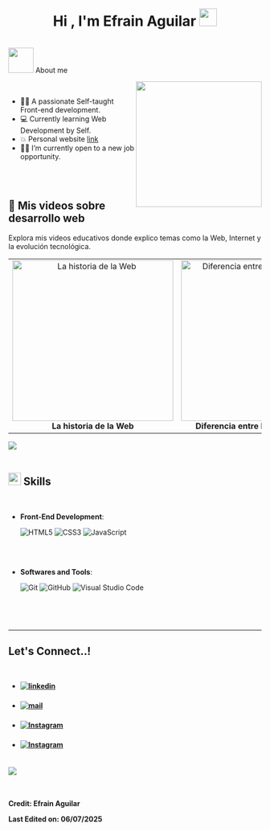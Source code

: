 

<h1 align="center"><b>Hi , I'm Efrain Aguilar </b><img src="https://media.giphy.com/media/hvRJCLFzcasrR4ia7z/giphy.gif" width="35"></h1>



<br>
 <picture><img src = "https://github.com/7oSkaaa/7oSkaaa/blob/main/Images/about_me.gif?raw=true" width = 50px></picture> About me

<picture> <img align="right" src="https://github.com/7oSkaaa/7oSkaaa/blob/main/Images/Right_Side.gif?raw=true" width = 250px></picture>



	


<br>

- :technologist: A passionate Self-taught Front-end development.
- :computer: Currently learning Web Development by Self.
- :boom: Personal website [link](https://efrainaguilar.com)
- :student: I’m currently open to a new job opportunity.

<br><br>

## 🎥 Mis videos sobre desarrollo web

Explora mis videos educativos donde explico temas como la Web, Internet y la evolución tecnológica.

<table align="center">
  <tr>
    <td align="center">
      <a href="https://www.youtube.com/watch?v=X6ZK0ptvGyo" target="_blank">
        <img src="https://img.youtube.com/vi/X6ZK0ptvGyo/hqdefault.jpg" width="320" alt="La historia de la Web">
      </a>
      <br>
      <b>La historia de la Web</b>
    </td>
    <td align="center">
      <a href="https://www.youtube.com/watch?v=5ZakQtGUPPY" target="_blank">
        <img src="https://img.youtube.com/vi/5ZakQtGUPPY/hqdefault.jpg" width="320" alt="Diferencia entre Internet y la Web">
      </a>
      <br>
      <b>Diferencia entre Internet y la Web</b>
    </td>
    <td align="center">
  <a href="https://www.youtube.com/watch?v=_DZ4anEdrEI&t=31s" target="_blank"> 
    <img src="https://img.youtube.com/vi/_DZ4anEdrEI/hqdefault.jpg" width="320" alt="Cómo funciona una página web">
  </a>
  <br>
  <b>Cómo funciona una página web</b>
</td>

	  
  </tr>
</table>


<img src="https://user-images.githubusercontent.com/73097560/115834477-dbab4500-a447-11eb-908a-139a6edaec5c.gif"><br><br>

## <img src="https://media2.giphy.com/media/QssGEmpkyEOhBCb7e1/giphy.gif?cid=ecf05e47a0n3gi1bfqntqmob8g9aid1oyj2wr3ds3mg700bl&rid=giphy.gif" width ="25"><b> Skills</b>
<br>

<p align="center">


  
    
- **Front-End Development**:

   ![HTML5](https://img.shields.io/badge/HTML5%20-%23E34F26.svg?style=for-the-badge&logo=html5&logoColor=white)
   ![CSS3](https://img.shields.io/badge/CSS%20-%231572B6.svg?style=for-the-badge&logo=css3&logoColor=white)
   ![JavaScript](https://img.shields.io/badge/JavaScript%20-%23F7DF1E.svg?style=for-the-badge&logo=javascript&logoColor=black)

<br>


    
<br>

- **Softwares and Tools**:

    ![Git](https://img.shields.io/badge/git-%23F05033.svg?style=for-the-badge&logo=git&logoColor=white)
    ![GitHub](https://img.shields.io/badge/github-%23121011.svg?style=for-the-badge&logo=github&logoColor=white)
    ![Visual Studio Code](https://img.shields.io/badge/Visual%20Studio%20Code-0078d7.svg?style=for-the-badge&logo=visual-studio-code&logoColor=white)
   

<br>


</p>

<br>


-----







## <b> Let's Connect..!
<br>
<div align='left'>

<ul>

<li>
<a href="https://www.linkedin.com/in/efra-aguilar/" target="_blank">
<img src="https://img.shields.io/badge/linkedin:  Efrain Aguilar-%2300acee.svg?color=405DE6&style=for-the-badge&logo=linkedin&logoColor=white" alt=linkedin style="margin-bottom: 5px;"/>
</a>
</li>

<br>

<li>
<a href="mailto:efra@efrainaguilar.com" target="_blank">
<img src="https://img.shields.io/badge/Gmail Efrain Aguilar-D14836?style=for-the-badge&logo=gmail&logoColor=white" alt=mail style="margin-bottom: 5px;" />
</a>
</li>

<br>

<li>
<a href="https://www.instagram.com/efracode/?hl=es/" target="_blank">
<img src="https://img.shields.io/badge/Instagram Efrain Aguilar-E4405F?style=for-the-badge&logo=instagram&logoColor=white" alt=Instagram style="margin-bottom: 5px;"/>
</a>
</li>

<br>

<li>
<a href="https://www.tiktok.com/@efracode" target="_blank">
<img src="https://img.shields.io/badge/TikTok Efrain Aguilar-000000?style=for-the-badge&logo=tiktok&logoColor=white" alt=Instagram style="margin-bottom: 5px;"/>
</a>
</li>


	
</ul>
</div>

<br>
<img src="https://user-images.githubusercontent.com/73097560/115834477-dbab4500-a447-11eb-908a-139a6edaec5c.gif">
<br>

<br>
<br>





Credit: Efrain Aguilar

Last Edited on: 06/07/2025
<!--
**Efrain-start/Efrain-start** is a ✨ _special_ ✨ repository because its `README.md` (this file) appears on your GitHub profile.

Here are some ideas to get you started:

- 🔭 I’m currently working on ...
- 🌱 I’m currently learning ...
- 👯 I’m looking to collaborate on ...
- 🤔 I’m looking for help with ...
- 💬 Ask me about ...
- 📫 How to reach me: ...
- 😄 Pronouns: ...
- ⚡ Fun fact: ...
-->

